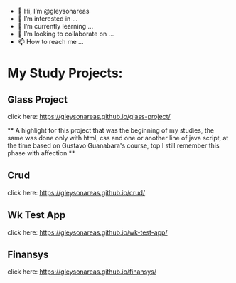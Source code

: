 - 👋 Hi, I’m @gleysonareas
- 👀 I’m interested in ...
- 🌱 I’m currently learning ...
- 💞️ I’m looking to collaborate on ...
- 📫 How to reach me ...

# My Study Projects:

## Glass Project
click here: https://gleysonareas.github.io/glass-project/

** A highlight for this project that was the beginning of my studies, the same was done only with html, css and one or another line of java script, at the time based on Gustavo Guanabara's course, top I still remember this phase with affection **

## Crud
click here: https://gleysonareas.github.io/crud/

## Wk Test App
click here: https://gleysonareas.github.io/wk-test-app/

## Finansys
click here: https://gleysonareas.github.io/finansys/

<!---
gleysonareas/gleysonareas is a ✨ special ✨ repository because its `README.md` (this file) appears on your GitHub profile.
You can click the Preview link to take a look at your changes.
--->
